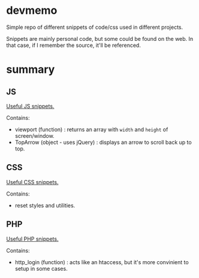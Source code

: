 # devmemo

Simple repo of different snippets of code/css used in different projects.

Snippets are mainly personal code, but some could be found on the web. In that case, if I remember the source, it'll be referenced.

# summary

## JS

[Useful JS snippets.](js/functions.js)

Contains:

- viewport (function) : returns an array with `width` and `height` of screen/window.
- TopArrow (object - uses jQuery) : displays an arrow to scroll back up to top.

## CSS

[Useful CSS snippets.](css/base.css)

Contains:

- reset styles and utilities.

## PHP

[Useful PHP snippets.](php/functions.php)

Contains:

- http_login (function) : acts like an htaccess, but it's more convinient to setup in some cases.
